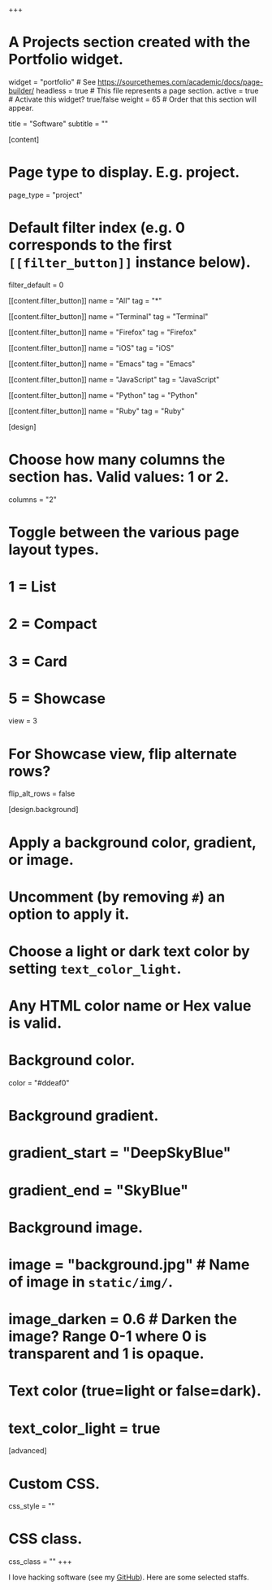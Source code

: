 +++
# A Projects section created with the Portfolio widget.
widget = "portfolio"  # See https://sourcethemes.com/academic/docs/page-builder/
headless = true  # This file represents a page section.
active = true  # Activate this widget? true/false
weight = 65  # Order that this section will appear.

title = "Software"
subtitle = ""

[content]
  # Page type to display. E.g. project.
  page_type = "project"
  
  # Default filter index (e.g. 0 corresponds to the first `[[filter_button]]` instance below).
  filter_default = 0
  
  [[content.filter_button]]
    name = "All"
    tag = "*"
  
  [[content.filter_button]]
    name = "Terminal"
    tag = "Terminal"

  [[content.filter_button]]
    name = "Firefox"
    tag = "Firefox"

  [[content.filter_button]]
    name = "iOS"
    tag = "iOS"
  
  [[content.filter_button]]
    name = "Emacs"
    tag = "Emacs"

  [[content.filter_button]]
    name = "JavaScript"
    tag = "JavaScript"

  [[content.filter_button]]
    name = "Python"
    tag = "Python"

  [[content.filter_button]]
    name = "Ruby"
    tag = "Ruby" 

[design]
  # Choose how many columns the section has. Valid values: 1 or 2.
  columns = "2"

  # Toggle between the various page layout types.
  #   1 = List
  #   2 = Compact
  #   3 = Card
  #   5 = Showcase
  view = 3
  
  # For Showcase view, flip alternate rows?
  flip_alt_rows = false

[design.background]
  # Apply a background color, gradient, or image.
  #   Uncomment (by removing `#`) an option to apply it.
  #   Choose a light or dark text color by setting `text_color_light`.
  #   Any HTML color name or Hex value is valid.
  
  # Background color.
  color = "#ddeaf0"
  
  # Background gradient.
  # gradient_start = "DeepSkyBlue"
  # gradient_end = "SkyBlue"
  
  # Background image.
  # image = "background.jpg"  # Name of image in `static/img/`.
  # image_darken = 0.6  # Darken the image? Range 0-1 where 0 is transparent and 1 is opaque.

  # Text color (true=light or false=dark).
  # text_color_light = true  
  
[advanced]
 # Custom CSS. 
 css_style = ""
 
 # CSS class.
 css_class = ""
+++

I love hacking software (see my [GitHub](https://github.com/mooz)). Here are some selected staffs.
